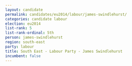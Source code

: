 ```yaml
---
layout: candidate
permalink: candidates/eu2014/labour/james-swindlehurst/
categories: candidate labour
election: eu2014
list-rank: 5
list-rank-ordinal: 5th
person: james-swindlehurst
region: south-east
party: labour
title: South East - Labour Party - James Swindlehurst
incumbent: false
---
```

